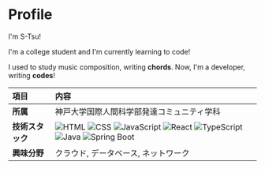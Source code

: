 # Profile


I'm S-Tsu!


I'm a college student and I'm currently learning to code!

I used to study music composition, writing **chords**. Now, I'm a developer, writing **codes**!

| 項目 | 内容 | 
| :-------| :---- |
| **所属** | 神戸大学国際人間科学部発達コミュニティ学科 |
| **技術スタック** | ![HTML](https://img.shields.io/badge/HTML-E34F26?style=for-the-badge&logo=html5&logoColor=white) ![CSS](https://img.shields.io/badge/CSS-663399?style=for-the-badge&logo=CSS&logoColor=white) ![JavaScript](https://img.shields.io/badge/JavaScript-F7DF1E?style=for-the-badge&logo=javascript&logoColor=black) ![React](https://img.shields.io/badge/React-61DAFB?style=for-the-badge&logo=react&logoColor=black) ![TypeScript](https://img.shields.io/badge/TypeScript-3178C6?style=for-the-badge&logo=typescript&logoColor=white) ![Java](https://img.shields.io/badge/Java-007396?style=for-the-badge&logo=Java&logoColor=white) ![Spring Boot](https://img.shields.io/badge/Spring%20Boot-6DB33F?style=for-the-badge&logo=springboot&logoColor=white) |
| **興味分野** |クラウド, データベース, ネットワーク |
